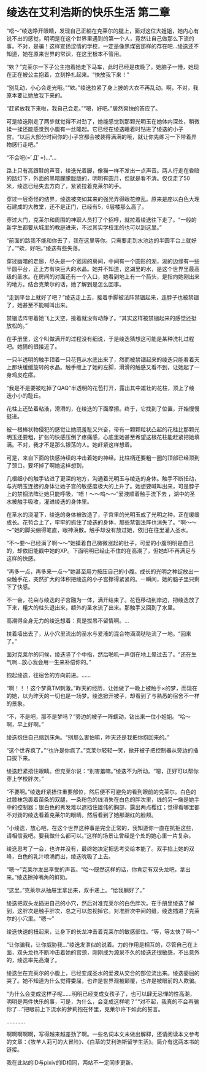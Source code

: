 # 绫迭在艾利浩斯的快乐生活 第二章

“唔～”绫迭睁开眼睛，发现自己正躺在克莱尔的腿上，面对这位大姐姐，她内心有说不出的感觉，明明是在这个世界里遇到的第一个人，竟然让自己做那么下流的事。不对，是骗！这样宣扬涩情的学校，一定是像黑煤窑那样的存在吧…绫迭还不知道，她在原来世界的常识，在这里根本不管用。

“欸？”克莱尔一下子公主抱着她走下马车，此时已经是夜晚了。她脑子一懵，她现在正在被公主抱着，立刻挣扎起来。“快放我下来！”

“别乱动，小心会走光哦。”“欸。”绫迭拉紧了身上披的大衣不再乱动。啊，不对，我原本要让她放我下来的。

“赶紧放我下来啦，我自己会走。”“嗯，好吧。”居然爽快的答应了。

可是绫迭刚走了两步就觉得不对劲了，她能感觉到那颗光明玉在她体内深处，稍微揉一揉还能感觉到小腹有一丝隆起。它已经在绫迭睡着时钻进了绫迭的小子宫。“以后大部分时间你的小子宫都会被装得满满的哦，就让你先练习一下带着异物感行走吧。”

“不会吧(=ﾟДﾟ=)…”…

路上只有高跟鞋的声音，绫迭光着脚，像猫一样不发出一点声音。两人行走在昏暗的路灯下，外面的黑暗朦朦胧胧的，明明有圆月，但就是看不清。仅仅走了50米，绫迭已经失去方向了，紧紧拉着克莱尔的手。

穿过一层奇怪的结界，绫迭被突如其来的强光弄得眼花缭乱。原来是座以白色大理石建成的大教堂，还不是正门，已经有5，6层楼那么高了。

穿过大门，克莱尔和周围的神职人员打了个招呼，就拉着绫迭往下走了。“一般的新学生都要从城里的教庭进来，不过其实学校里的也可以到这里。”

“前面的路我不能和你去了，我在这里等你。只需要走到水池边的半圆平台上就好了。”“欸，好吧。”绫迭有些失落。

穿过幽暗的走廊，尽头是一个宽阔的房间，中间有一个圆形的湖，湖的边缘有一些半圆平台，正上方有块巨大的水晶。她并不知道，这湖里的水，是这个世界里最高级的圣水。在房间的对面还有一个入口，她看到地上有一个箭头，是指向她刚出来的地方。结合克莱尔的话，她了解到是怎么回事。

“走到平台上就好了吧？”绫迭走上去，接着手脚被法阵禁锢起来，连脖子也被禁锢了，她甚至不能喊叫出来。

禁锢法阵带着她飞上天空，接着就没有动静了。“其实这样被禁锢起来的感觉还挺放松的。”

在手册里，这个叫做满开的过程没有细说，于是绫迭猜想这可能是某种洗礼过程吧。她猜的很接近了。

一只半透明的触手顶着一只花苞从水底出来了，然而被禁锢起来的绫迭只能看着天上那块缓缓旋转的水晶。触手缠上了她的左脚，滑滑的触感又看不到，让她起了一身鸡皮疙瘩。

“我是不是要被吃掉了QAQ”半透明的花苞打开，露出其中雄壮的花柱，顶上了绫迭小小的耻丘。

花柱上还坠着粘液，滑滑的，在绫迭的下面摩擦。终于，它找到了位置，开始慢慢挺进。

被一根棒状物侵犯的感觉让她既羞耻又兴奋，带有一颗颗粒状凸起的花柱比那颗光明玉还要粗，扩张的快感压倒了疼痛感，心底里她甚至希望这根花柱能赶紧把她填满。不对，我才不是那么银荡的人。她赶紧这样想着。

可是，来自下面的快感持续的冲击着她的神经。比柱柄还要粗一圈的顶部已经顶到了颈口。要坏掉了啊她这样想到，

几根细小的触手钻进了更深的地方，沟通着光明玉与绫迭的身体。触手不断扭动，与光明玉连接的身体让她子宫的敏感度极大的上升了。她想要喊叫出来，可是脖子上的禁锢法阵让她只能呼吸，“唔！～～呜～～”爱液顺着触手流下去 ，湖中的圣水被触手吸收，灌进绫迭的身体里。

在圣水的浇灌下，绫迭的身体被改造了，子宫里的光明玉成了光明之种，正在缓缓成长。花苞合上了，牢牢的抓住了绫迭的身体，那些禁锢法阵也消失了。“啊～～～”她的脚尖绷得笔直，眼神涣散。触手却没有放过她，依旧在往里灌入圣水。

“不～要～已经满了啊～～”她摸着自己微微涨起的肚子，可爱的小腹明明是自己的，却依旧能戳中她的XP。下面明明已经止不住的在高潮了，但她却不再满足与这样的快感。

“再多一点，再多来一点～”她甚至用力按压自己的小腹。成长的光明之种绽放出一朵触手花，突然扩大的体积把绫迭的小子宫撑得紧紧的。一瞬间，她的脑子里只剩下了快感。

不一会，花朵与绫迭的子宫融为一体，满开结束了。花苞移动到岸边，把绫迭放了下来，粗大的柱头退出来，额外的圣水流了出来。那触手又回到了水里。

高潮得全身无力的绫迭想着：真是拔吊不留情啊。…

扶着墙出去了，从小穴里流出的圣水与爱液的混合物滴滴哒哒流了一地。“回来了。”

面对克莱尔的问候，绫迭竖了个中指，然后啪叽一声倒在地上晕过去了。“还在生气啊…放心我会用一生来补偿你的。”

抱起绫迭，往宿舍的方向前进。……

“啊！！！这个梦真TM刺激。”昨天的经历，让她做了一晚上被触手×的梦，而现在的她，以为昨天的一切也是一场梦。绫迭掀开被子，却看到了与熟悉的宿舍不一样的景象。

“不，不是吧，那不是梦吗？”旁边的被子一阵蠕动，钻出来一位小姐姐。“哈～啊，早上好啊。”

绫迭抱住自己缩到床角。“别那么害怕嘛，昨天还是我把你抱回来的。”

“这个世界疯了。”“也许是你疯了。”克莱尔轻轻一笑，掀开被子把控制器从旁边的插口拔下来。

绫迭赶紧捂住眼睛。但克莱尔说：“别害羞嘛。”绫迭不为所动。“嗯，正好可以帮你穿上学校胖次。”

“不要啊。”绫迭赶紧捂住重要部位，然后便不可避免的看到眼前的克莱尔。白色的过膝袜包裹着苗条的双腿，一条粉色的线消失在白色的胖次里，线的另一端是她手中的控制器；银白色的秀发难以遮挡住雄伟的胸部，露出两点樱红；觉得看哪里都不对劲的绫迭看着克莱尔的眼睛，然后看到了她那潮红的脸颊。

“小绫迭，放心吧，在这个世界这种事是完全正常的，我知道你一直在抗拒这些，请相信我吧。要我做什么都可以。”这样的场景让曾经是个处的她心里一片复杂。

绫迭思考了一会，也许并没有，最终她决定把思考交给本能了。双手掐上她的双峰，白色的乳汁喷涌而出，绫迭吮吸了上去。

“嗯～”克莱尔发出享受的声音。“哈～既然这样的话，你肯定有双头龙吧，拿出来。”绫迭擦掉嘴角的鲜奶。

“这里。”克莱尔从抽屉里拿出来，双手递上。“给我躺好了。”

绫迭把双头龙插进自己的小穴，然后对准克莱尔的白色胖次。在手册里绫迭了解到，这胖次是触手胖次，总之可以忽视掉它。对准胖次中间的缝，绫迭插进了克莱尔的小穴里。“嗯～”

绫迭快速的扭起来，让身下的长龙冲击着克莱尔的敏感部位。“等，等太快了啊～”

“让你骗我，让你威胁我…”绫迭发泄似的说着。力的作用是相互的，尽管自己在上面，双头龙也不断冲击着她的宫颈，刚刚成为源泉不久的绫迭还很敏感，不出意外的，绫迭率先高潮了。

绫迭坐在克莱尔的小腹上，已经变成圣水的爱液从交合的部位流出来。绫迭委屈的哭了。她不知道为什么觉得委屈，也许是世界观被颠覆，也许是被眼前的人欺骗。

“为什么会变成这样子呢……明明已经变成女孩子了，也可以肆无忌惮的性高潮，明明是两件快乐的事，可是，为什么，会变成这样呢？”“对不起，我真的不会再骗你了…”把眼前上下流水的萝莉抱在怀里，克莱尔许下如此的誓言。

…………

啊啊啊啊啊，写得越来越差劲了啊。一些名词本文未做出解释，还请阅读本文参考的文章：《牧羊人莉可的大冒险》、《白草的艾利浩斯留学生活》。简介有这两本书的链接。

我在此站的ID与pixiv的ID相同，两站不一定同步更新。